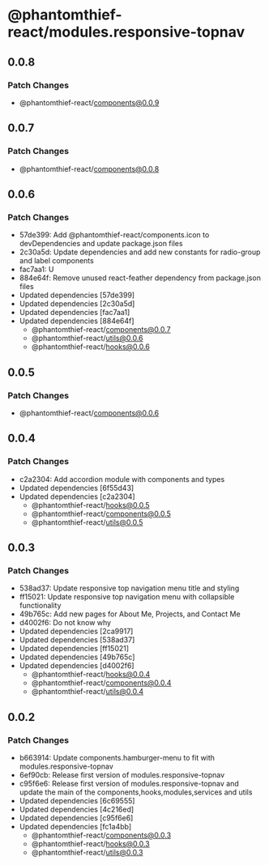 # @phantomthief-react/modules.responsive-topnav

## 0.0.8

### Patch Changes

- @phantomthief-react/components@0.0.9

## 0.0.7

### Patch Changes

- @phantomthief-react/components@0.0.8

## 0.0.6

### Patch Changes

- 57de399: Add @phantomthief-react/components.icon to devDependencies and update package.json files
- 2c30a5d: Update dependencies and add new constants for radio-group and label components
- fac7aa1: U
- 884e64f: Remove unused react-feather dependency from package.json files
- Updated dependencies [57de399]
- Updated dependencies [2c30a5d]
- Updated dependencies [fac7aa1]
- Updated dependencies [884e64f]
  - @phantomthief-react/components@0.0.7
  - @phantomthief-react/utils@0.0.6
  - @phantomthief-react/hooks@0.0.6

## 0.0.5

### Patch Changes

- @phantomthief-react/components@0.0.6

## 0.0.4

### Patch Changes

- c2a2304: Add accordion module with components and types
- Updated dependencies [6f55d43]
- Updated dependencies [c2a2304]
  - @phantomthief-react/hooks@0.0.5
  - @phantomthief-react/components@0.0.5
  - @phantomthief-react/utils@0.0.5

## 0.0.3

### Patch Changes

- 538ad37: Update responsive top navigation menu title and styling
- ff15021: Update responsive top navigation menu with collapsible functionality
- 49b765c: Add new pages for About Me, Projects, and Contact Me
- d4002f6: Do not know why
- Updated dependencies [2ca9917]
- Updated dependencies [538ad37]
- Updated dependencies [ff15021]
- Updated dependencies [49b765c]
- Updated dependencies [d4002f6]
  - @phantomthief-react/hooks@0.0.4
  - @phantomthief-react/components@0.0.4
  - @phantomthief-react/utils@0.0.4

## 0.0.2

### Patch Changes

- b663914: Update components.hamburger-menu to fit with modules.responsive-topnav
- 6ef90cb: Release first version of modules.responsive-topnav
- c95f6e6: Release first version of modules.responsive-topnav and update the main of the components,hooks,modules,services and utils
- Updated dependencies [6c69555]
- Updated dependencies [4c216ed]
- Updated dependencies [c95f6e6]
- Updated dependencies [fc1a4bb]
  - @phantomthief-react/components@0.0.3
  - @phantomthief-react/hooks@0.0.3
  - @phantomthief-react/utils@0.0.3
